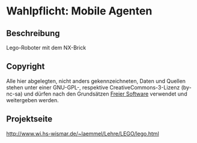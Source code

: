 # Wahlpflicht: Mobile Agenten

## Beschreibung
Lego-Roboter mit dem NX-Brick

## Copyright
Alle hier abgelegten, nicht anders gekennzeichneten, Daten und Quellen stehen unter einer GNU-GPL-, respektive CreativeCommons-3-Lizenz (by-nc-sa) und dürfen nach den Grundsätzen [Freier Software](https://en.wikipedia.org/wiki/Free_software) verwendet und weitergeben werden.

## Projektseite
http://www.wi.hs-wismar.de/~laemmel/Lehre/LEGO/lego.html
